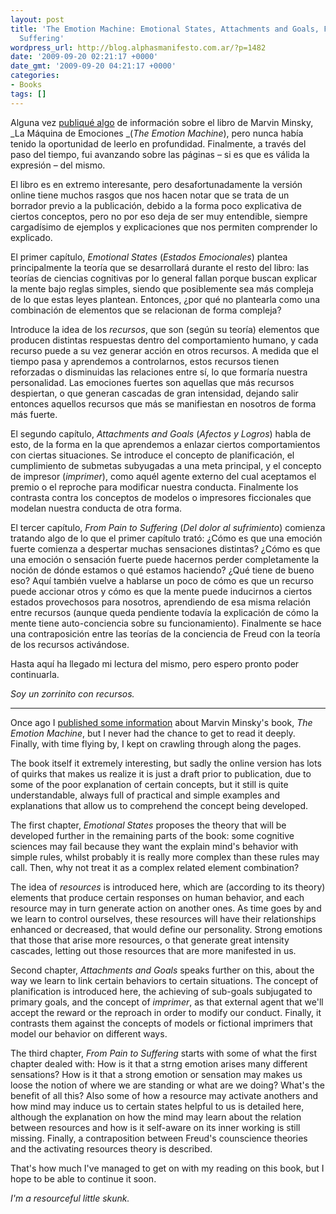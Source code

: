 ```yaml
---
layout: post
title: 'The Emotion Machine: Emotional States, Attachments and Goals, From Pain to
  Suffering'
wordpress_url: http://blog.alphasmanifesto.com.ar/?p=1482
date: '2009-09-20 02:21:17 +0000'
date_gmt: '2009-09-20 04:21:17 +0000'
categories:
- Books
tags: []
---
```


Alguna vez [publiqué algo](https://blog.alphasmanifesto.com.ar/2008/08/05/link-del-dia-la-maquina-de-emociones/) de información sobre el libro de Marvin Minsky, _La Máquina de Emociones _(_The Emotion Machine_), pero nunca había tenido la oportunidad de leerlo en profundidad. Finalmente, a través del paso del tiempo, fui avanzando sobre las páginas &ndash; si es que es válida la expresión &ndash; del mismo.

El libro es en extremo interesante, pero desafortunadamente la versión online tiene muchos rasgos que nos hacen notar que se trata de un borrador previo a la publicación, debido a la forma poco explicativa de ciertos conceptos, pero no por eso deja de ser muy entendible, siempre cargadísimo de ejemplos y explicaciones que nos permiten comprender lo explicado.

El primer capítulo, _Emotional States_ (_Estados Emocionales_) plantea principalmente la teoría que se desarrollará durante el resto del libro: las teorías de ciencias cognitivas por lo general fallan porque buscan explicar la mente bajo reglas simples, siendo que posiblemente sea más compleja de lo que estas leyes plantean. Entonces,  ¿por qué no plantearla como una combinación de elementos que se relacionan de forma compleja?

Introduce la idea de los _recursos_, que son (según su teoría) elementos que producen distintas respuestas dentro del comportamiento humano, y cada recurso puede a su vez generar acción en otros recursos. A medida que el tiempo pasa y aprendemos a controlarnos, estos recursos tienen reforzadas o disminuidas las relaciones entre sí, lo que formaría nuestra personalidad. Las emociones fuertes son aquellas que más recursos despiertan, o que generan cascadas de gran intensidad, dejando salir entonces aquellos recursos que más se manifiestan en nosotros de forma más fuerte.

El segundo capítulo, _Attachments and Goals_ (_Afectos y Logros_) habla de esto, de la forma en la que aprendemos a enlazar ciertos comportamientos con ciertas situaciones. Se introduce el concepto de planificación, el cumplimiento de submetas subyugadas a una meta principal, y el concepto de impresor (_imprimer_), como aquél agente externo del cual aceptamos el premio o el reproche para modificar nuestra conducta. Finalmente los contrasta contra los conceptos de modelos o impresores ficcionales que modelan nuestra conducta de otra forma.

El tercer capítulo, _From Pain to Suffering_ (_Del dolor al sufrimiento_) comienza tratando algo de lo que el primer capítulo trató:  ¿Cómo es que una emoción fuerte comienza a despertar muchas sensaciones distintas?  ¿Cómo es que una emoción o sensación fuerte puede hacernos perder completamente la noción de dónde estamos o qué estamos haciendo?  ¿Qué tiene de bueno eso? Aquí también vuelve a hablarse un poco de cómo es que un recurso puede accionar otros y cómo es que la mente puede inducirnos a ciertos estados provechosos para nosotros, aprendiendo de esa misma relación entre recursos (aunque queda pendiente todavía la explicación de cómo la mente tiene auto-conciencia sobre su funcionamiento). Finalmente se hace una contraposición entre las teorías de la conciencia de Freud con la teoría de los recursos activándose.

Hasta aquí ha llegado mi lectura del mismo, pero espero pronto poder continuarla.

_Soy un zorrinito con recursos._

---

Once ago I [published some information](https://blog.alphasmanifesto.com.ar/2008/08/05/link-del-dia-la-maquina-de-emociones/) about Marvin Minsky's book, _The Emotion Machine_, but I never had the chance to get to read it deeply. Finally, with time flying by, I kept on crawling through along the pages.

The book itself it extremely interesting, but sadly the online version has lots of quirks that makes us realize it is just a draft prior to publication, due to some of the poor explanation of certain concepts, but it still is quite understandable, always full of practical and simple examples and explanations that allow us to comprehend the concept being developed.

The first chapter, _Emotional States_ proposes the theory that will be developed further in the remaining parts of the book: some cognitive sciences may fail because they want the explain mind's behavior with simple rules, whilst probably it is really more complex than these rules may call. Then, why not treat it as a complex related element combination?

The idea of _resources_ is introduced here, which are (according to its theory) elements that produce certain responses on human behavior, and each resource may in turn generate action on another ones. As time goes by and we learn to control ourselves, these resources will have their relationships enhanced or decreased, that would define our personality. Strong emotions that those that arise more resources, o that generate great intensity cascades, letting out those resources that are more manifested in us.

Second chapter, _Attachments and Goals_ speaks further on this, about the way we learn to link certain behaviors to certain situations. The concept of planification is introduced here, the achieving of sub-goals subjugated to primary goals, and the concept of _imprimer_, as that external agent that we'll accept the reward or the reproach in order to modify our conduct. Finally, it contrasts them against the concepts of models or fictional imprimers that model our behavior on different ways.

The third chapter, _From Pain to Suffering_ starts with some of what the first chapter dealed with: How is it that a strng emotion arises many different sensations? How is it that a strong emotion or sensation may makes us loose the notion of where we are standing or what are we doing? What's the benefit of all this? Also some of how a resource may activate anothers and how mind may induce us to certain states helpful to us is detailed here, although the explanation on how the mind may learn about the relation between resources and how is it self-aware on its inner working is still missing. Finally, a contraposition between Freud's counscience theories and the activating resources theory is described.

That's how much I've managed to get on with my reading on this book, but I hope to be able to continue it soon.

_I'm a resourceful little skunk._
